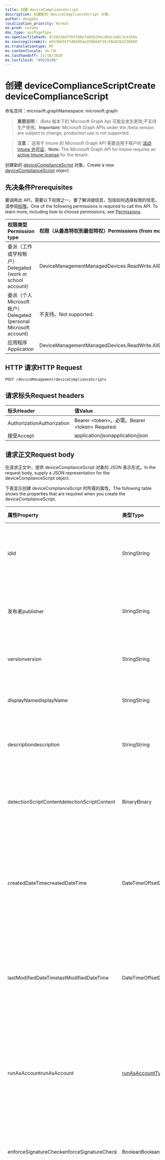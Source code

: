 ```yaml
---
title: 创建 deviceComplianceScript
description: 创建新的 deviceComplianceScript 对象。
author: dougeby
localization_priority: Normal
ms.prod: intune
doc_type: apiPageType
ms.openlocfilehash: 972623447f6ff60efa050204cdbdc2a8c314269a
ms.sourcegitcommit: eb536655ffd8d49ae258664f35c50a8263238400
ms.translationtype: MT
ms.contentlocale: zh-CN
ms.lasthandoff: 11/18/2020
ms.locfileid: "49229196"
---
```

# <a name="create-devicecompliancescript"></a><span data-ttu-id="399cf-103">创建 deviceComplianceScript</span><span class="sxs-lookup"><span data-stu-id="399cf-103">Create deviceComplianceScript</span></span>

<span data-ttu-id="399cf-104">命名空间：microsoft.graph</span><span class="sxs-lookup"><span data-stu-id="399cf-104">Namespace: microsoft.graph</span></span>

> <span data-ttu-id="399cf-105">**重要说明：** /Beta 版本下的 Microsoft Graph Api 可能会发生更改;不支持生产使用。</span><span class="sxs-lookup"><span data-stu-id="399cf-105">**Important:** Microsoft Graph APIs under the /beta version are subject to change; production use is not supported.</span></span>

> <span data-ttu-id="399cf-106">**注意：** 适用于 Intune 的 Microsoft Graph API 需要适用于租户的 [活动 Intune 许可证](https://go.microsoft.com/fwlink/?linkid=839381)。</span><span class="sxs-lookup"><span data-stu-id="399cf-106">**Note:** The Microsoft Graph API for Intune requires an [active Intune license](https://go.microsoft.com/fwlink/?linkid=839381) for the tenant.</span></span>

<span data-ttu-id="399cf-107">创建新的 [deviceComplianceScript](../resources/intune-devices-devicecompliancescript.md) 对象。</span><span class="sxs-lookup"><span data-stu-id="399cf-107">Create a new [deviceComplianceScript](../resources/intune-devices-devicecompliancescript.md) object.</span></span>

## <a name="prerequisites"></a><span data-ttu-id="399cf-108">先决条件</span><span class="sxs-lookup"><span data-stu-id="399cf-108">Prerequisites</span></span>
<span data-ttu-id="399cf-p101">要调用此 API，需要以下权限之一。要了解详细信息，包括如何选择权限的信息，请参阅[权限](/graph/permissions-reference)。</span><span class="sxs-lookup"><span data-stu-id="399cf-p101">One of the following permissions is required to call this API. To learn more, including how to choose permissions, see [Permissions](/graph/permissions-reference).</span></span>

|<span data-ttu-id="399cf-111">权限类型</span><span class="sxs-lookup"><span data-stu-id="399cf-111">Permission type</span></span>|<span data-ttu-id="399cf-112">权限（从最高特权到最低特权）</span><span class="sxs-lookup"><span data-stu-id="399cf-112">Permissions (from most to least privileged)</span></span>|
|:---|:---|
|<span data-ttu-id="399cf-113">委派（工作或学校帐户）</span><span class="sxs-lookup"><span data-stu-id="399cf-113">Delegated (work or school account)</span></span>|<span data-ttu-id="399cf-114">DeviceManagementManagedDevices.ReadWrite.All</span><span class="sxs-lookup"><span data-stu-id="399cf-114">DeviceManagementManagedDevices.ReadWrite.All</span></span>|
|<span data-ttu-id="399cf-115">委派（个人 Microsoft 帐户）</span><span class="sxs-lookup"><span data-stu-id="399cf-115">Delegated (personal Microsoft account)</span></span>|<span data-ttu-id="399cf-116">不支持。</span><span class="sxs-lookup"><span data-stu-id="399cf-116">Not supported.</span></span>|
|<span data-ttu-id="399cf-117">应用程序</span><span class="sxs-lookup"><span data-stu-id="399cf-117">Application</span></span>|<span data-ttu-id="399cf-118">DeviceManagementManagedDevices.ReadWrite.All</span><span class="sxs-lookup"><span data-stu-id="399cf-118">DeviceManagementManagedDevices.ReadWrite.All</span></span>|

## <a name="http-request"></a><span data-ttu-id="399cf-119">HTTP 请求</span><span class="sxs-lookup"><span data-stu-id="399cf-119">HTTP Request</span></span>
<!-- {
  "blockType": "ignored"
}
-->
``` http
POST /deviceManagement/deviceComplianceScripts
```

## <a name="request-headers"></a><span data-ttu-id="399cf-120">请求标头</span><span class="sxs-lookup"><span data-stu-id="399cf-120">Request headers</span></span>
|<span data-ttu-id="399cf-121">标头</span><span class="sxs-lookup"><span data-stu-id="399cf-121">Header</span></span>|<span data-ttu-id="399cf-122">值</span><span class="sxs-lookup"><span data-stu-id="399cf-122">Value</span></span>|
|:---|:---|
|<span data-ttu-id="399cf-123">Authorization</span><span class="sxs-lookup"><span data-stu-id="399cf-123">Authorization</span></span>|<span data-ttu-id="399cf-124">Bearer &lt;token&gt;。必需。</span><span class="sxs-lookup"><span data-stu-id="399cf-124">Bearer &lt;token&gt; Required.</span></span>|
|<span data-ttu-id="399cf-125">接受</span><span class="sxs-lookup"><span data-stu-id="399cf-125">Accept</span></span>|<span data-ttu-id="399cf-126">application/json</span><span class="sxs-lookup"><span data-stu-id="399cf-126">application/json</span></span>|

## <a name="request-body"></a><span data-ttu-id="399cf-127">请求正文</span><span class="sxs-lookup"><span data-stu-id="399cf-127">Request body</span></span>
<span data-ttu-id="399cf-128">在请求正文中，提供 deviceComplianceScript 对象的 JSON 表示形式。</span><span class="sxs-lookup"><span data-stu-id="399cf-128">In the request body, supply a JSON representation for the deviceComplianceScript object.</span></span>

<span data-ttu-id="399cf-129">下表显示创建 deviceComplianceScript 时所需的属性。</span><span class="sxs-lookup"><span data-stu-id="399cf-129">The following table shows the properties that are required when you create the deviceComplianceScript.</span></span>

|<span data-ttu-id="399cf-130">属性</span><span class="sxs-lookup"><span data-stu-id="399cf-130">Property</span></span>|<span data-ttu-id="399cf-131">类型</span><span class="sxs-lookup"><span data-stu-id="399cf-131">Type</span></span>|<span data-ttu-id="399cf-132">说明</span><span class="sxs-lookup"><span data-stu-id="399cf-132">Description</span></span>|
|:---|:---|:---|
|<span data-ttu-id="399cf-133">id</span><span class="sxs-lookup"><span data-stu-id="399cf-133">id</span></span>|<span data-ttu-id="399cf-134">String</span><span class="sxs-lookup"><span data-stu-id="399cf-134">String</span></span>|<span data-ttu-id="399cf-135">设备符合性脚本的唯一标识符</span><span class="sxs-lookup"><span data-stu-id="399cf-135">Unique Identifier for the device compliance script</span></span>|
|<span data-ttu-id="399cf-136">发布者</span><span class="sxs-lookup"><span data-stu-id="399cf-136">publisher</span></span>|<span data-ttu-id="399cf-137">String</span><span class="sxs-lookup"><span data-stu-id="399cf-137">String</span></span>|<span data-ttu-id="399cf-138">设备合规性脚本发布者的名称</span><span class="sxs-lookup"><span data-stu-id="399cf-138">Name of the device compliance script publisher</span></span>|
|<span data-ttu-id="399cf-139">version</span><span class="sxs-lookup"><span data-stu-id="399cf-139">version</span></span>|<span data-ttu-id="399cf-140">String</span><span class="sxs-lookup"><span data-stu-id="399cf-140">String</span></span>|<span data-ttu-id="399cf-141">设备合规性脚本的版本</span><span class="sxs-lookup"><span data-stu-id="399cf-141">Version of the device compliance script</span></span>|
|<span data-ttu-id="399cf-142">displayName</span><span class="sxs-lookup"><span data-stu-id="399cf-142">displayName</span></span>|<span data-ttu-id="399cf-143">String</span><span class="sxs-lookup"><span data-stu-id="399cf-143">String</span></span>|<span data-ttu-id="399cf-144">设备合规性脚本的名称</span><span class="sxs-lookup"><span data-stu-id="399cf-144">Name of the device compliance script</span></span>|
|<span data-ttu-id="399cf-145">description</span><span class="sxs-lookup"><span data-stu-id="399cf-145">description</span></span>|<span data-ttu-id="399cf-146">String</span><span class="sxs-lookup"><span data-stu-id="399cf-146">String</span></span>|<span data-ttu-id="399cf-147">设备合规性脚本的说明</span><span class="sxs-lookup"><span data-stu-id="399cf-147">Description of the device compliance script</span></span>|
|<span data-ttu-id="399cf-148">detectionScriptContent</span><span class="sxs-lookup"><span data-stu-id="399cf-148">detectionScriptContent</span></span>|<span data-ttu-id="399cf-149">Binary</span><span class="sxs-lookup"><span data-stu-id="399cf-149">Binary</span></span>|<span data-ttu-id="399cf-150">检测 powershell 脚本的全部内容</span><span class="sxs-lookup"><span data-stu-id="399cf-150">The entire content of the detection powershell script</span></span>|
|<span data-ttu-id="399cf-151">createdDateTime</span><span class="sxs-lookup"><span data-stu-id="399cf-151">createdDateTime</span></span>|<span data-ttu-id="399cf-152">DateTimeOffset</span><span class="sxs-lookup"><span data-stu-id="399cf-152">DateTimeOffset</span></span>|<span data-ttu-id="399cf-153">创建设备符合性脚本的时间戳。</span><span class="sxs-lookup"><span data-stu-id="399cf-153">The timestamp of when the device compliance script was created.</span></span> <span data-ttu-id="399cf-154">此属性是只读的。</span><span class="sxs-lookup"><span data-stu-id="399cf-154">This property is read-only.</span></span>|
|<span data-ttu-id="399cf-155">lastModifiedDateTime</span><span class="sxs-lookup"><span data-stu-id="399cf-155">lastModifiedDateTime</span></span>|<span data-ttu-id="399cf-156">DateTimeOffset</span><span class="sxs-lookup"><span data-stu-id="399cf-156">DateTimeOffset</span></span>|<span data-ttu-id="399cf-157">修改设备符合性脚本的时间戳。</span><span class="sxs-lookup"><span data-stu-id="399cf-157">The timestamp of when the device compliance script was modified.</span></span> <span data-ttu-id="399cf-158">此属性是只读的。</span><span class="sxs-lookup"><span data-stu-id="399cf-158">This property is read-only.</span></span>|
|<span data-ttu-id="399cf-159">runAsAccount</span><span class="sxs-lookup"><span data-stu-id="399cf-159">runAsAccount</span></span>|[<span data-ttu-id="399cf-160">runAsAccountType</span><span class="sxs-lookup"><span data-stu-id="399cf-160">runAsAccountType</span></span>](../resources/intune-shared-runasaccounttype.md)|<span data-ttu-id="399cf-161">指示执行上下文的类型。</span><span class="sxs-lookup"><span data-stu-id="399cf-161">Indicates the type of execution context.</span></span> <span data-ttu-id="399cf-162">可取值为：`system`、`user`。</span><span class="sxs-lookup"><span data-stu-id="399cf-162">Possible values are: `system`, `user`.</span></span>|
|<span data-ttu-id="399cf-163">enforceSignatureCheck</span><span class="sxs-lookup"><span data-stu-id="399cf-163">enforceSignatureCheck</span></span>|<span data-ttu-id="399cf-164">Boolean</span><span class="sxs-lookup"><span data-stu-id="399cf-164">Boolean</span></span>|<span data-ttu-id="399cf-165">指示是否需要检查脚本签名</span><span class="sxs-lookup"><span data-stu-id="399cf-165">Indicate whether the script signature needs be checked</span></span>|
|<span data-ttu-id="399cf-166">runAs32Bit</span><span class="sxs-lookup"><span data-stu-id="399cf-166">runAs32Bit</span></span>|<span data-ttu-id="399cf-167">Boolean</span><span class="sxs-lookup"><span data-stu-id="399cf-167">Boolean</span></span>|<span data-ttu-id="399cf-168">指示 PowerShell 脚本 (s) 是否应以32位的形式运行</span><span class="sxs-lookup"><span data-stu-id="399cf-168">Indicate whether PowerShell script(s) should run as 32-bit</span></span>|
|<span data-ttu-id="399cf-169">roleScopeTagIds</span><span class="sxs-lookup"><span data-stu-id="399cf-169">roleScopeTagIds</span></span>|<span data-ttu-id="399cf-170">String 集合</span><span class="sxs-lookup"><span data-stu-id="399cf-170">String collection</span></span>|<span data-ttu-id="399cf-171">设备符合性脚本的作用域标记 Id 列表</span><span class="sxs-lookup"><span data-stu-id="399cf-171">List of Scope Tag IDs for the device compliance script</span></span>|



## <a name="response"></a><span data-ttu-id="399cf-172">响应</span><span class="sxs-lookup"><span data-stu-id="399cf-172">Response</span></span>
<span data-ttu-id="399cf-173">如果成功，此方法 `201 Created` 在响应正文中返回响应代码和 [deviceComplianceScript](../resources/intune-devices-devicecompliancescript.md) 对象。</span><span class="sxs-lookup"><span data-stu-id="399cf-173">If successful, this method returns a `201 Created` response code and a [deviceComplianceScript](../resources/intune-devices-devicecompliancescript.md) object in the response body.</span></span>

## <a name="example"></a><span data-ttu-id="399cf-174">示例</span><span class="sxs-lookup"><span data-stu-id="399cf-174">Example</span></span>

### <a name="request"></a><span data-ttu-id="399cf-175">请求</span><span class="sxs-lookup"><span data-stu-id="399cf-175">Request</span></span>
<span data-ttu-id="399cf-176">下面是一个请求示例。</span><span class="sxs-lookup"><span data-stu-id="399cf-176">Here is an example of the request.</span></span>
``` http
POST https://graph.microsoft.com/beta/deviceManagement/deviceComplianceScripts
Content-type: application/json
Content-length: 420

{
  "@odata.type": "#microsoft.graph.deviceComplianceScript",
  "publisher": "Publisher value",
  "version": "Version value",
  "displayName": "Display Name value",
  "description": "Description value",
  "detectionScriptContent": "ZGV0ZWN0aW9uU2NyaXB0Q29udGVudA==",
  "runAsAccount": "user",
  "enforceSignatureCheck": true,
  "runAs32Bit": true,
  "roleScopeTagIds": [
    "Role Scope Tag Ids value"
  ]
}
```

### <a name="response"></a><span data-ttu-id="399cf-177">响应</span><span class="sxs-lookup"><span data-stu-id="399cf-177">Response</span></span>
<span data-ttu-id="399cf-p105">下面是一个响应示例。注意：为了简单起见，可能会将此处所示的响应对象截断。将从实际调用中返回所有属性。</span><span class="sxs-lookup"><span data-stu-id="399cf-p105">Here is an example of the response. Note: The response object shown here may be truncated for brevity. All of the properties will be returned from an actual call.</span></span>
``` http
HTTP/1.1 201 Created
Content-Type: application/json
Content-Length: 592

{
  "@odata.type": "#microsoft.graph.deviceComplianceScript",
  "id": "14e72a7b-2a7b-14e7-7b2a-e7147b2ae714",
  "publisher": "Publisher value",
  "version": "Version value",
  "displayName": "Display Name value",
  "description": "Description value",
  "detectionScriptContent": "ZGV0ZWN0aW9uU2NyaXB0Q29udGVudA==",
  "createdDateTime": "2017-01-01T00:02:43.5775965-08:00",
  "lastModifiedDateTime": "2017-01-01T00:00:35.1329464-08:00",
  "runAsAccount": "user",
  "enforceSignatureCheck": true,
  "runAs32Bit": true,
  "roleScopeTagIds": [
    "Role Scope Tag Ids value"
  ]
}
```




